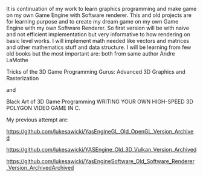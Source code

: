 It is continuation of my work to learn graphics programming and make game on my own Game Engine with Software renderer. This and old projects are for learning purpose and to create my dream game on my own Game Engine with my own Software Renderer. So first version will be with naive and not efficient implementation but very informative to how rendering on basic level works.
I will implement math needed like vectors and matrices and other mathematics stuff and data structure. I will be learning from few old books but the most important are: both from same author Andre LaMothe

Tricks of the 3D Game Programming Gurus: Advanced 3D Graphics and Rasterization

and

Black Art of 3D Game Programming WRITING YOUR OWN HIGH-SPEED 3D POLYGON VIDEO GAME IN C.

My previous attempt are:

https://github.com/lukesawicki/YasEngineGL_Old_OpenGL_Version_Archived

https://github.com/lukesawicki/YASEngine_Old_3D_Vulkan_Version_Archived

https://github.com/lukesawicki/YasEngineSoftware_Old_Software_Renderer_Version_ArchivedArchived
